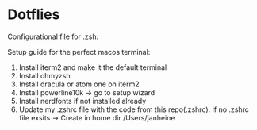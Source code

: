 # Dotflies

Configurational file for .zsh:

Setup guide for the perfect macos terminal:

1. Install iterm2 and make it the default terminal
2. Install ohmyzsh
3. Install dracula or atom one on iterm2
4. Install powerline10k -> go to setup wizard
5. Install nerdfonts if not installed already
4. Update my .zshrc file with the code from this repo(.zshrc). If no .zshrc file exsits -> Create in home dir /Users/janheine
